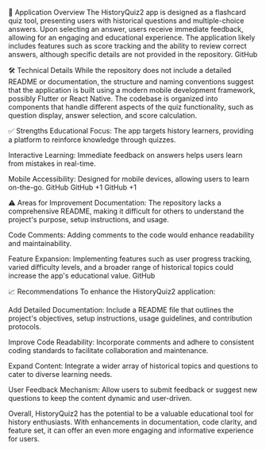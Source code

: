 📱 Application Overview
The HistoryQuiz2 app is designed as a flashcard quiz tool, presenting users with historical questions and multiple-choice answers. Upon selecting an answer, users receive immediate feedback, allowing for an engaging and educational experience. The application likely includes features such as score tracking and the ability to review correct answers, although specific details are not provided in the repository.
GitHub

🛠️ Technical Details
While the repository does not include a detailed README or documentation, the structure and naming conventions suggest that the application is built using a modern mobile development framework, possibly Flutter or React Native. The codebase is organized into components that handle different aspects of the quiz functionality, such as question display, answer selection, and score calculation.

✅ Strengths
Educational Focus: The app targets history learners, providing a platform to reinforce knowledge through quizzes.

Interactive Learning: Immediate feedback on answers helps users learn from mistakes in real-time.

Mobile Accessibility: Designed for mobile devices, allowing users to learn on-the-go.
GitHub
GitHub
+1
GitHub
+1

⚠️ Areas for Improvement
Documentation: The repository lacks a comprehensive README, making it difficult for others to understand the project's purpose, setup instructions, and usage.

Code Comments: Adding comments to the code would enhance readability and maintainability.

Feature Expansion: Implementing features such as user progress tracking, varied difficulty levels, and a broader range of historical topics could increase the app's educational value.
GitHub

📈 Recommendations
To enhance the HistoryQuiz2 application:

Add Detailed Documentation: Include a README file that outlines the project's objectives, setup instructions, usage guidelines, and contribution protocols.

Improve Code Readability: Incorporate comments and adhere to consistent coding standards to facilitate collaboration and maintenance.

Expand Content: Integrate a wider array of historical topics and questions to cater to diverse learning needs.

User Feedback Mechanism: Allow users to submit feedback or suggest new questions to keep the content dynamic and user-driven.

Overall, HistoryQuiz2 has the potential to be a valuable educational tool for history enthusiasts. With enhancements in documentation, code clarity, and feature set, it can offer an even more engaging and informative experience for users.
